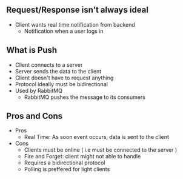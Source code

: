 
## Request/Response isn't always ideal

- Client wants real time notification from backend
	- Notification when a user logs in

## What is Push

- Client connects to a server
- Server sends the data to the client
- Client doesn't have to request anything
- Protocol ideally must be bidirectional
- Used by RabbitMQ
	- RabbitMQ pushes the message to its consumers

## Pros and Cons

- Pros
	- Real Time: As soon event occurs, data is sent to the client
- Cons
	- Clients must be online ( i.e  must be connected to the server )
	- Fire and Forget: client might not able to handle
	- Requires a bidirectional protocol
	- Polling is preffered for light clients